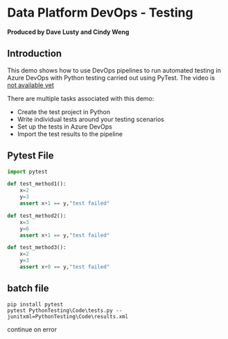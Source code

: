 # Data Platform DevOps - Testing

**Produced by Dave Lusty and Cindy Weng**

## Introduction

This demo shows how to use DevOps pipelines to run automated testing in Azure DevOps with Python testing carried out using PyTest. The video is [not available yet](https://youtu.be/R7tJZelEt-Q )

There are multiple tasks associated with this demo:

* Create the test project in Python
* Write individual tests around your testing scenarios
* Set up the tests in Azure DevOps
* Import the test results to the pipeline

## Pytest File

```Python
import pytest

def test_method1():
    x=2
    y=3
    assert x+1 == y,"test failed"

def test_method2():
    x=3
    y=6
    assert x+1 == y,"test failed" 

def test_method3():
    x=2
    y=3
    assert x+0 == y,"test failed"
```

## batch file
```
pip install pytest
pytest PythonTesting\Code\tests.py --junitxml=PythonTesting\Code\results.xml
```

continue on error